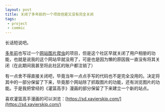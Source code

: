 ```yaml
---
layout: post
title: 关闭了多年前的一个项目但是又没有完全关闭
tags:
 - project
 - commic
---
```


长话短说吧。

[多年前](https://blog.xavierskip.com/2012-10-16-hupu-album/)也写过一个[网站图片爬虫](https://blog.xavierskip.com/2015-06-11-hupu/)的项目，但是这个社区早就关闭了用户相册的功能，也就是说我的这个网站早就没用了，可是也是因为懒的原因我一直没有将其关闭（在此期间我甚至将此社区的账户都注销了）

有一点舍不得直接关闭吧，毕竟当年一点点手写的代码也不是完全没用的。决定将其中的一部分保留了下来，毕竟那个网站除了抓取图片的功能，还有浏览图片的功能。于是我把曾经的《灌篮高手》漫画的部分保留了下来建立一个新的站点。

喜欢灌篮高手漫画的可以浏览：[https://sd.xavierskip.com/](https://sd.xavierskip.com/)

